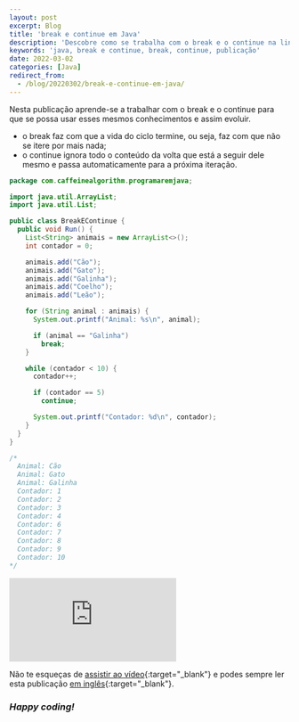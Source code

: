 ```yaml
---
layout: post
excerpt: Blog
title: 'break e continue em Java'
description: 'Descobre como se trabalha com o break e o continue na linguagem de programação Java. Obtém respostas às tuas dúvidas com a teoria e os exemplos apresentados.'
keywords: 'java, break e continue, break, continue, publicação'
date: 2022-03-02
categories: [Java]
redirect_from:
  - /blog/20220302/break-e-continue-em-java/
---
```


Nesta publicação aprende-se a trabalhar com o break e o continue para que se possa usar esses mesmos conhecimentos e assim evoluir.

- o break faz com que a vida do ciclo termine, ou seja, faz com que não se itere por mais nada;
- o continue ignora todo o conteúdo da volta que está a seguir dele mesmo e passa automaticamente para a próxima iteração.

```java
package com.caffeinealgorithm.programaremjava;

import java.util.ArrayList;
import java.util.List;

public class BreakEContinue {
  public void Run() {
    List<String> animais = new ArrayList<>();
    int contador = 0;

    animais.add("Cão");
    animais.add("Gato");
    animais.add("Galinha");
    animais.add("Coelho");
    animais.add("Leão");

    for (String animal : animais) {
      System.out.printf("Animal: %s\n", animal);

      if (animal == "Galinha")
        break;
    }

    while (contador < 10) {
      contador++;

      if (contador == 5)
        continue;

      System.out.printf("Contador: %d\n", contador);
    }
  }
}

/*
  Animal: Cão
  Animal: Gato
  Animal: Galinha
  Contador: 1
  Contador: 2
  Contador: 3
  Contador: 4
  Contador: 6
  Contador: 7
  Contador: 8
  Contador: 9
  Contador: 10
*/
```

<div class="video-container">
  <iframe src="https://www.youtube.com/embed/Wbe6-a8go0o" frameborder="0" allowfullscreen></iframe>
</div>

Não te esqueças de [assistir ao vídeo](https://youtu.be/Wbe6-a8go0o){:target="\_blank"} e podes sempre ler esta publicação [em inglês](https://nelsonsilvadev.com/blog/break-and-continue-in-java/){:target="\_blank"}.

### _Happy coding!_
